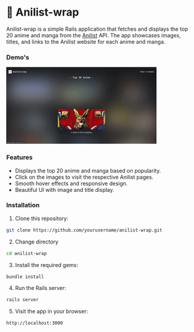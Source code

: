 # 🎀 Anilist-wrap

Anilist-wrap is a simple Rails application that fetches and displays the top 20 anime and manga from the [Anilist](https://docs.anilist.co/) API.
The app showcases images, titles, and links to the Anilist website for each anime and manga.

### Demo's 
![Video Demo](./app/assets/images/video_demo.gif)

### Features

   - Displays the top 20 anime and manga based on popularity.
   - Click on the images to visit the respective Anilist pages.
   - Smooth hover effects and responsive design.
   - Beautiful UI with image and title display.

### Installation
1. Clone this repository:
```bash
git clone https://github.com/yourusername/anilist-wrap.git
```

2. Change directory
```bash
cd anilist-wrap
```

3. Install the required gems:
```bash
bundle install
```

4. Run the Rails server:
```bash
rails server
```
5. Visit the app in your browser:
```
http://localhost:3000
```

